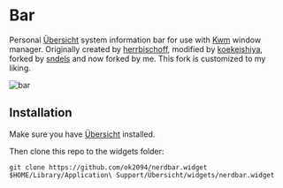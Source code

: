 # Bar

Personal [Übersicht](http://tracesof.net/uebersicht/) system information bar for use with [Kwm](https://github.com/koekeishiya/kwm) window manager.
Originally created by [herrbischoff](https://github.com/herrbischoff), modified by [koekeishiya](https://github.com/koekeishiya), forked by [sndels](https://github.com/sndels) and now forked by me.
This fork is customized to my liking.

![bar](https://my.mixtape.moe/qnsrxz.png)

## Installation

Make sure you have [Übersicht](http://tracesof.net/uebersicht/) installed.

Then clone this repo to the widgets folder:

```
git clone https://github.com/ok2094/nerdbar.widget $HOME/Library/Application\ Support/Übersicht/widgets/nerdbar.widget
```

